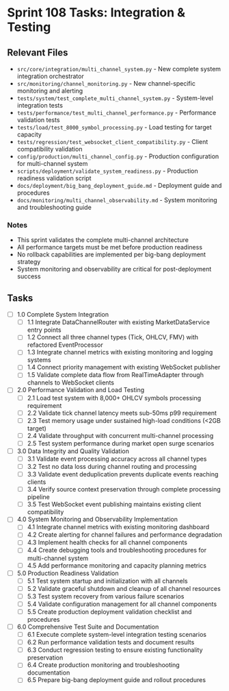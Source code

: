 # Sprint 108 Tasks: Integration & Testing

## Relevant Files

- `src/core/integration/multi_channel_system.py` - New complete system integration orchestrator
- `src/monitoring/channel_monitoring.py` - New channel-specific monitoring and alerting
- `tests/system/test_complete_multi_channel_system.py` - System-level integration tests
- `tests/performance/test_multi_channel_performance.py` - Performance validation tests
- `tests/load/test_8000_symbol_processing.py` - Load testing for target capacity
- `tests/regression/test_websocket_client_compatibility.py` - Client compatibility validation
- `config/production/multi_channel_config.py` - Production configuration for multi-channel system
- `scripts/deployment/validate_system_readiness.py` - Production readiness validation script
- `docs/deployment/big_bang_deployment_guide.md` - Deployment guide and procedures
- `docs/monitoring/multi_channel_observability.md` - System monitoring and troubleshooting guide

### Notes

- This sprint validates the complete multi-channel architecture
- All performance targets must be met before production readiness
- No rollback capabilities are implemented per big-bang deployment strategy
- System monitoring and observability are critical for post-deployment success

## Tasks

- [ ] 1.0 Complete System Integration
  - [ ] 1.1 Integrate DataChannelRouter with existing MarketDataService entry points
  - [ ] 1.2 Connect all three channel types (Tick, OHLCV, FMV) with refactored EventProcessor
  - [ ] 1.3 Integrate channel metrics with existing monitoring and logging systems
  - [ ] 1.4 Connect priority management with existing WebSocket publisher
  - [ ] 1.5 Validate complete data flow from RealTimeAdapter through channels to WebSocket clients
- [ ] 2.0 Performance Validation and Load Testing
  - [ ] 2.1 Load test system with 8,000+ OHLCV symbols processing requirement
  - [ ] 2.2 Validate tick channel latency meets sub-50ms p99 requirement
  - [ ] 2.3 Test memory usage under sustained high-load conditions (<2GB target)
  - [ ] 2.4 Validate throughput with concurrent multi-channel processing
  - [ ] 2.5 Test system performance during market open surge scenarios
- [ ] 3.0 Data Integrity and Quality Validation
  - [ ] 3.1 Validate event processing accuracy across all channel types
  - [ ] 3.2 Test no data loss during channel routing and processing
  - [ ] 3.3 Validate event deduplication prevents duplicate events reaching clients
  - [ ] 3.4 Verify source context preservation through complete processing pipeline
  - [ ] 3.5 Test WebSocket event publishing maintains existing client compatibility
- [ ] 4.0 System Monitoring and Observability Implementation
  - [ ] 4.1 Integrate channel metrics with existing monitoring dashboard
  - [ ] 4.2 Create alerting for channel failures and performance degradation
  - [ ] 4.3 Implement health checks for all channel components
  - [ ] 4.4 Create debugging tools and troubleshooting procedures for multi-channel system
  - [ ] 4.5 Add performance monitoring and capacity planning metrics
- [ ] 5.0 Production Readiness Validation
  - [ ] 5.1 Test system startup and initialization with all channels
  - [ ] 5.2 Validate graceful shutdown and cleanup of all channel resources
  - [ ] 5.3 Test system recovery from various failure scenarios
  - [ ] 5.4 Validate configuration management for all channel components
  - [ ] 5.5 Create production deployment validation checklist and procedures
- [ ] 6.0 Comprehensive Test Suite and Documentation
  - [ ] 6.1 Execute complete system-level integration testing scenarios
  - [ ] 6.2 Run performance validation tests and document results
  - [ ] 6.3 Conduct regression testing to ensure existing functionality preservation
  - [ ] 6.4 Create production monitoring and troubleshooting documentation
  - [ ] 6.5 Prepare big-bang deployment guide and rollout procedures